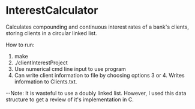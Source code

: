 # InterestCalculator
Calculates compounding and continuous interest rates of a bank's clients, storing clients in a circular linked list.

How to run:
  1) make
  2) ./clientInterestProject
  3) Use numerical cmd line input to use program
  4) Can write client information to file by choosing options 3 or 4.  Writes information to Clients.txt.
  
--Note:  It is wasteful to use a doubly linked list.  However, I used this data structure to get a review of it's implementation in C.
